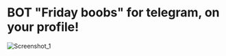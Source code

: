 # BOT "Friday boobs" for telegram, on your profile!
![Screenshot_1](https://github-production-user-asset-6210df.s3.amazonaws.com/12657938/321216868-bb640698-2a97-4416-8851-cdb63a1bdd91.png?X-Amz-Algorithm=AWS4-HMAC-SHA256&X-Amz-Credential=AKIAVCODYLSA53PQK4ZA%2F20240410%2Fus-east-1%2Fs3%2Faws4_request&X-Amz-Date=20240410T112826Z&X-Amz-Expires=300&X-Amz-Signature=7123d1f6dd361b1364805681a851dee991c46dadfb83d7e0abff9ab11b6c9a73&X-Amz-SignedHeaders=host&actor_id=12657938&key_id=0&repo_id=784685689)
